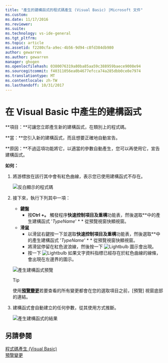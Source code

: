 ```yaml
---
title: "產生的建構函式的程式碼產生 (Visual Basic) |Microsoft 文件"
ms.custom: 
ms.date: 11/17/2016
ms.reviewer: 
ms.suite: 
ms.technology: vs-ide-general
ms.tgt_pltfrm: 
ms.topic: article
ms.assetid: f2280cfa-a9ec-4b56-9d94-c8fd384db980
author: gewarren
ms.author: gewarren
manager: ghogen
ms.openlocfilehash: 0380076319a80ba85aa59c388959baece9008e94
ms.sourcegitcommit: f40311056ea0b4677efcca74a285dbb0ce0e7974
ms.translationtype: MT
ms.contentlocale: zh-TW
ms.lasthandoff: 10/31/2017
---
```

# <a name="generate-a-constructor-in-visual-basic"></a>在 Visual Basic 中產生的建構函式
**項目：**可讓您立即產生新的建構函式，在類別上的程式碼。 

**當：**您引入新的建構函式，而且想要正確地自動宣告。  

**原因：**不過這項功能將它，以適當的參數自動產生，您可以再使用它，宣告建構函式。 

**如何：**

1. 將游標放在該行其中會有紅色曲線，表示您已使用建構函式不存在。

   ![反白顯示的程式碼](media/constructor_highlight.png)

1. 接下來，執行下列其中一項：
   * **鍵盤**
     * 按**Ctrl +。** 觸發程序**快速控制項目及重構**功能表，然後選取**中的產生建構函式 '*TypeName*' * * 從預覽視窗快顯視窗。
   * **滑鼠**
     * 以滑鼠右鍵按一下並選取**快速控制項目及重構**功能表，然後選取**中的產生建構函式 '*TypeName*' * * 從預覽視窗快顯視窗。
     * 將滑鼠停留在紅色波浪線，然後按一下 ![Lightbulb](media/bulb.png) 圖示會出現。
     * 按一下 ![Lightbulb](media/bulb.png) 如果文字資料指標已經存在於紅色曲線的線條，會出現在左邊界的圖示。

   ![產生建構函式預覽](media/constructor_preview.png)

   >[!TIP]
   >使用[**預覽變更**](../../ide/preview-changes.md)若要查看的所有變更都會在您的選取項目之前，[預覽] 視窗底部的連結。

1. 建構函式會自動建立的任何參數，從其使用方式推斷。

   ![產生建構函式的結果](media/constructor_result.png)
  
## <a name="see-also"></a>另請參閱  
[程式碼產生 (Visual Basic)](../code-generation-vb.md)  
[預覽變更](../../ide/preview-changes.md)